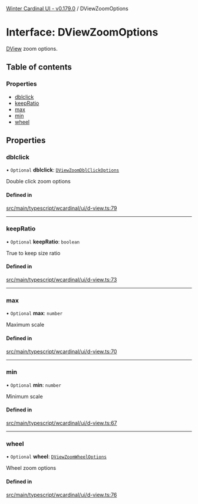 [Winter Cardinal UI - v0.179.0](../index.md) / DViewZoomOptions

# Interface: DViewZoomOptions

[DView](DView.md) zoom options.

## Table of contents

### Properties

- [dblclick](DViewZoomOptions.md#dblclick)
- [keepRatio](DViewZoomOptions.md#keepratio)
- [max](DViewZoomOptions.md#max)
- [min](DViewZoomOptions.md#min)
- [wheel](DViewZoomOptions.md#wheel)

## Properties

### dblclick

• `Optional` **dblclick**: [`DViewZoomDblClickOptions`](DViewZoomDblClickOptions.md)

Double click zoom options

#### Defined in

[src/main/typescript/wcardinal/ui/d-view.ts:79](https://github.com/winter-cardinal/winter-cardinal-ui/blob/v0.179.0/src/main/typescript/wcardinal/ui/d-view.ts#L79)

___

### keepRatio

• `Optional` **keepRatio**: `boolean`

True to keep size ratio

#### Defined in

[src/main/typescript/wcardinal/ui/d-view.ts:73](https://github.com/winter-cardinal/winter-cardinal-ui/blob/v0.179.0/src/main/typescript/wcardinal/ui/d-view.ts#L73)

___

### max

• `Optional` **max**: `number`

Maximum scale

#### Defined in

[src/main/typescript/wcardinal/ui/d-view.ts:70](https://github.com/winter-cardinal/winter-cardinal-ui/blob/v0.179.0/src/main/typescript/wcardinal/ui/d-view.ts#L70)

___

### min

• `Optional` **min**: `number`

Minimum scale

#### Defined in

[src/main/typescript/wcardinal/ui/d-view.ts:67](https://github.com/winter-cardinal/winter-cardinal-ui/blob/v0.179.0/src/main/typescript/wcardinal/ui/d-view.ts#L67)

___

### wheel

• `Optional` **wheel**: [`DViewZoomWheelOptions`](DViewZoomWheelOptions.md)

Wheel zoom options

#### Defined in

[src/main/typescript/wcardinal/ui/d-view.ts:76](https://github.com/winter-cardinal/winter-cardinal-ui/blob/v0.179.0/src/main/typescript/wcardinal/ui/d-view.ts#L76)
